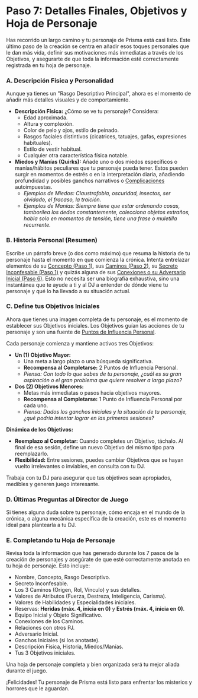 # Paso 7: Detalles Finales, Objetivos y Hoja de Personaje

Has recorrido un largo camino y tu personaje de Prisma está casi listo. Este último paso de la creación se centra en añadir esos toques personales que le dan más vida, definir sus motivaciones más inmediatas a través de los Objetivos, y asegurarte de que toda la información esté correctamente registrada en tu hoja de personaje.

### A. Descripción Física y Personalidad

Aunque ya tienes un "Rasgo Descriptivo Principal", ahora es el momento de añadir más detalles visuales y de comportamiento.

*   **Descripción Física:** ¿Cómo se ve tu personaje? Considera:
    *   Edad aproximada.
    *   Altura y complexión.
    *   Color de pelo y ojos, estilo de peinado.
    *   Rasgos faciales distintivos (cicatrices, tatuajes, gafas, expresiones habituales).
    *   Estilo de vestir habitual.
    *   Cualquier otra característica física notable.
*   **Miedos y Manías (Quirks):** Añade uno o dos miedos específicos o manías/hábitos peculiares que tu personaje pueda tener. Estos pueden surgir en momentos de estrés o en la interpretación diaria, añadiendo profundidad y posibles ganchos narrativos o [Complicaciones](./../../Capitulo_01_Mecanicas_Fundamentales/01.07_Complicaciones.md) autoimpuestas.
    *   *Ejemplos de Miedos: Claustrofobia, oscuridad, insectos, ser olvidado, el fracaso, la traición.*
    *   *Ejemplos de Manías: Siempre tiene que estar ordenando cosas, tamborilea los dedos constantemente, colecciona objetos extraños, habla solo en momentos de tensión, tiene una frase o muletilla recurrente.*

### B. Historia Personal (Resumen)

Escribe un párrafo breve (o dos como máximo) que resuma la historia de tu personaje hasta el momento en que comienza la crónica. Intenta entrelazar elementos de su [Concepto (Paso 1)](./02.2_Paso_1_Concepto_y_Secreto_Inconfesable.md), sus [Caminos (Paso 2)](./02.3_Paso_2_Definiendo_tus_Caminos.md), su [Secreto Inconfesable (Paso 1)](./02.2_Paso_1_Concepto_y_Secreto_Inconfesable.md) y quizás alguna de sus [Conexiones o su Adversario Inicial (Paso 6)](./02.7_Paso_6_Tejiendo_la_Red_Conexiones_Adversario_Inicial_y_Ganchos.md).
Esto no necesita ser una biografía exhaustiva, sino una instantánea que te ayude a ti y al DJ a entender de dónde viene tu personaje y qué lo ha llevado a su situación actual.

### C. Define tus Objetivos Iniciales

Ahora que tienes una imagen completa de tu personaje, es el momento de establecer sus Objetivos iniciales. Los Objetivos guían las acciones de tu personaje y son una fuente de [Puntos de Influencia Personal](./02.9_Progresion_del_Personaje_Puntos_de_Influencia.md).

Cada personaje comienza y mantiene activos tres Objetivos:

*   **Un (1) Objetivo Mayor:**
    *   Una meta a largo plazo o una búsqueda significativa.
    *   **Recompensa al Completarse:** 2 Puntos de Influencia Personal.
    *   *Piensa: Con todo lo que sabes de tu personaje, ¿cuál es su gran aspiración o el gran problema que quiere resolver a largo plazo?*
*   **Dos (2) Objetivos Menores:**
    *   Metas más inmediatas o pasos hacia objetivos mayores.
    *   **Recompensa al Completarse:** 1 Punto de Influencia Personal por cada uno.
    *   *Piensa: Dados los ganchos iniciales y la situación de tu personaje, ¿qué podría intentar lograr en las primeras sesiones?*

**Dinámica de los Objetivos:**
*   **Reemplazo al Completar:** Cuando completes un Objetivo, táchalo. Al final de esa sesión, define un nuevo Objetivo del mismo tipo para reemplazarlo.
*   **Flexibilidad:** Entre sesiones, puedes cambiar Objetivos que se hayan vuelto irrelevantes o inviables, en consulta con tu DJ.

Trabaja con tu DJ para asegurar que tus objetivos sean apropiados, medibles y generen juego interesante.

### D. Últimas Preguntas al Director de Juego

Si tienes alguna duda sobre tu personaje, cómo encaja en el mundo de la crónica, o alguna mecánica específica de la creación, este es el momento ideal para plantearla a tu DJ.

### E. Completando tu Hoja de Personaje

Revisa toda la información que has generado durante los 7 pasos de la creación de personajes y asegúrate de que esté correctamente anotada en tu hoja de personaje. Esto incluye:

*   Nombre, Concepto, Rasgo Descriptivo.
*   Secreto Inconfesable.
*   Los 3 Caminos (Origen, Rol, Vínculo) y sus detalles.
*   Valores de Atributos (Fuerza, Destreza, Inteligencia, Carisma).
*   Valores de Habilidades y Especialidades iniciales.
*   Reservas: **Heridas (máx. 4, inicia en 0)** y **Estrés (máx. 4, inicia en 0)**.
*   Equipo Inicial y Objeto Significativo.
*   Conexiones de los Caminos.
*   Relaciones con otros PJ.
*   Adversario Inicial.
*   Ganchos Iniciales (si los anotaste).
*   Descripción Física, Historia, Miedos/Manías.
*   Tus 3 Objetivos iniciales.

Una hoja de personaje completa y bien organizada será tu mejor aliada durante el juego.

¡Felicidades! Tu personaje de Prisma está listo para enfrentar los misterios y horrores que le aguardan.
